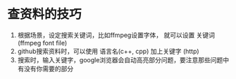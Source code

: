 # 查资料的技巧

1. 根据场景，设定搜索关键词，比如ffmpeg设置字体， 就可以设置 关键词 (ffmpeg font file)
2. github搜索资料时，可以使用 语言名(c++, cpp) 加上关键字 (http)
3. 搜索时，输入关键字，google浏览器会自动高亮部分问题，要注意那些问题中有没有你需要的部分